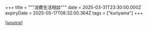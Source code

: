 +++
title = """消費生活相談"""
date = 2025-03-31T23:30:00.000Z
expiryDate = 2025-05-17T08:32:00.364Z
tags = ["kuriyama"]
+++


[[source]](https://www.town.kuriyama.hokkaido.jp/soshiki/51/54.html)
